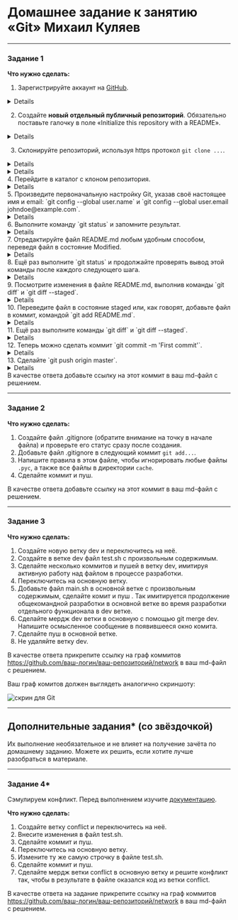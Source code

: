 # Домашнее задание к занятию «Git» Михаил Куляев


---

### Задание 1

**Что нужно сделать:**

1. Зарегистрируйте аккаунт на [GitHub](https://github.com/).
<details>
   
![Screnshot](https://github.com/mkuliaev/sdvps-homeworks/blob/main/png/8-01/1-1.png)
   
</details>


2. Создайте  **новый отдельный публичный репозиторий**. Обязательно поставьте галочку в поле «Initialize this repository with a README».
<details>
   
![Screnshot](https://github.com/mkuliaev/sdvps-homeworks/blob/main/png/8-01/1-2.png)
   
</details>

3. Склонируйте репозиторий, используя https протокол `git clone ...`.
<details>
   
![Screnshot](https://github.com/mkuliaev/sdvps-homeworks/blob/main/png/8-01/1-3-1.png)
   
</details>
<details>
   
![Screnshot](https://github.com/mkuliaev/sdvps-homeworks/blob/main/png/8-01/1-3-2.png)
   
</details>
4. Перейдите в каталог с клоном репозитория.
<details>
   
![Screnshot](https://github.com/mkuliaev/sdvps-homeworks/blob/main/png/8-01/1-4-1.png)
   
</details>
5. Произведите первоначальную настройку Git, указав своё настоящее имя и email: `git config --global user.name` и `git config --global user.email johndoe@example.com`.
<details>
   
![Screnshot](https://github.com/mkuliaev/sdvps-homeworks/blob/main/png/8-01/1-5-1.png)
   
</details>
6. Выполните команду `git status` и запомните результат.
<details>
   
![Screnshot](https://github.com/mkuliaev/sdvps-homeworks/blob/main/png/8-01/1-6-1.png)
   
</details>
7. Отредактируйте файл README.md любым удобным способом, переведя файл в состояние Modified.
<details>
   
![Screnshot](https://github.com/mkuliaev/sdvps-homeworks/blob/main/png/8-01/1-7-1.png)
   
</details>
8. Ещё раз выполните `git status` и продолжайте проверять вывод этой команды после каждого следующего шага.
<details>
   
![Screnshot](https://github.com/mkuliaev/sdvps-homeworks/blob/main/png/8-01/1-8-1.png)
   
</details>
9. Посмотрите изменения в файле README.md, выполнив команды `git diff` и `git diff --staged`.
<details>
   
![Screnshot](https://github.com/mkuliaev/sdvps-homeworks/blob/main/png/8-01/1-9-1.png)
   
</details>
10. Переведите файл в состояние staged или, как говорят, добавьте файл в коммит, командой `git add README.md`.
<details>
   
![Screnshot](https://github.com/mkuliaev/sdvps-homeworks/blob/main/png/8-01/1-10-1.png)
   
</details>
11. Ещё раз выполните команды `git diff` и `git diff --staged`.
<details>
   
![Screnshot](https://github.com/mkuliaev/sdvps-homeworks/blob/main/png/8-01/1-11-1.png)
   
</details>
12. Теперь можно сделать коммит `git commit -m 'First commit'`.
<details>
   
![Screnshot](https://github.com/mkuliaev/sdvps-homeworks/blob/main/png/8-01/1-12-1.png)
   
</details>
13. Сделайте `git push origin master`.
<details>
   
![Screnshot](https://github.com/mkuliaev/sdvps-homeworks/blob/main/png/8-01/1-13-1.png)
   
</details>
В качестве ответа добавьте ссылку на этот коммит в ваш md-файл с решением.

---

### Задание 2

**Что нужно сделать:**

1. Создайте файл .gitignore (обратите внимание на точку в начале файла) и проверьте его статус сразу после создания.
1. Добавьте файл .gitignore в следующий коммит `git add...`.
1. Напишите правила в этом файле, чтобы игнорировать любые файлы `.pyc`, а также все файлы в директории `cache`.
1. Сделайте коммит и пуш.

В качестве ответа добавьте ссылку на этот коммит в ваш md-файл с решением.

---

### Задание 3

**Что нужно сделать:**

1. Создайте новую ветку dev и переключитесь на неё.
2. Создайте в ветке dev файл test.sh с произвольным содержимым.
3. Сделайте несколько коммитов и пушей  в ветку dev, имитируя активную работу над  файлом в процессе разработки.
4. Переключитесь на основную ветку.
5. Добавьте файл main.sh в основной ветке с произвольным содержимым, сделайте комит и пуш . Так имитируется продолжение общекомандной разработки в основной ветке во время разработки отдельного функционала в dev  ветке.
6. Сделайте мердж dev  ветки в основную с помощью git merge dev. Напишите осмысленное сообщение в появившееся окно комита.
7. Сделайте пуш в основной ветке.
8. Не удаляйте ветку dev.

В качестве ответа прикрепите ссылку на граф коммитов https://github.com/ваш-логин/ваш-репозиторий/network в ваш md-файл с решением.

Ваш граф комитов должен выглядеть аналогично скриншоту:   

![скрин для Git](https://github.com/netology-code/sdvps-homeworks/assets/77622076/e73589cf-7e97-40e5-ac01-d1d55376f1b9)

---
## Дополнительные задания* (со звёздочкой)

Их выполнение необязательное и не влияет на получение зачёта по домашнему заданию. Можете их решить, если хотите лучше разобраться в материале.

---
### Задание 4*

Сэмулируем конфликт. Перед выполнением изучите [документацию](https://git-scm.com/book/ru/v2/%D0%98%D0%BD%D1%81%D1%82%D1%80%D1%83%D0%BC%D0%B5%D0%BD%D1%82%D1%8B-Git-%D0%9F%D1%80%D0%BE%D0%B4%D0%B2%D0%B8%D0%BD%D1%83%D1%82%D0%BE%D0%B5-%D1%81%D0%BB%D0%B8%D1%8F%D0%BD%D0%B8%D0%B5).

**Что нужно сделать:**

1. Создайте ветку conflict и переключитесь на неё.
2. Внесите изменения в файл test.sh. 
3. Сделайте коммит и пуш.
4. Переключитесь на основную ветку.
5. Измените ту же самую строчку в файле test.sh.
6. Сделайте коммит и пуш.
7. Сделайте мердж ветки conflict в основную ветку и решите конфликт так, чтобы в результате в файле оказался код из ветки conflict.

В качестве ответа на задание прикрепите ссылку на граф коммитов https://github.com/ваш-логин/ваш-репозиторий/network в ваш md-файл с решением.
